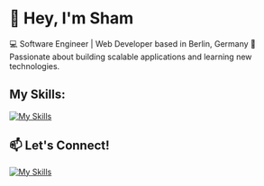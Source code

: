 # 👋 Hey, I'm Sham

💻 Software Engineer | Web Developer based in Berlin, Germany
🚀 Passionate about building scalable applications and learning new technologies.  
## My Skills:


  [![My Skills](https://skillicons.dev/icons?i=js,html,css,react,github,git,vscode)](https://skillicons.dev)

## 📫 Let's Connect!  

 [![My Skills](https://skillicons.dev/icons?i=linkedin)](linkedin.com/in/sham-dowaji)


